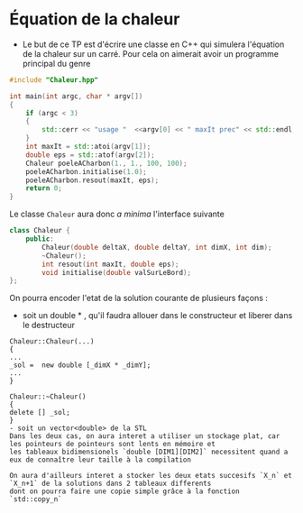 Équation de la chaleur
======================
- Le but de ce TP est d'écrire une classe en C++ qui simulera l'équation de la chaleur sur un carré.
Pour cela on aimerait avoir un programme principal du genre
```c++
#include "Chaleur.hpp"

int main(int argc, char * argv[])
{
    if (argc < 3)
    {
        std::cerr << "usage "  <<argv[0] << " maxIt prec" << std::endl;
    }
    int maxIt = std::atoi(argv[1]);
    double eps = std::atof(argv[2]);
    Chaleur poeleACharbon(1., 1., 100, 100);
    poeleACharbon.initialise(1.0);
    poeleACharbon.resout(maxIt, eps);
    return 0;
}
```

Le classe `Chaleur` aura donc _a minima_ l'interface suivante
```c++
class Chaleur {
    public:
        Chaleur(double deltaX, double deltaY, int dimX, int dim);
        ~Chaleur();
        int resout(int maxIt, double eps);
        void initialise(double valSurLeBord);
};
```
On pourra encoder l'etat de la solution courante de plusieurs façons : 
- soit un double * , qu'il faudra allouer dans le constructeur et liberer dans le destructeur
```
Chaleur::Chaleur(...)
{
...
_sol =  new double [_dimX * _dimY];
...
}

Chaleur::~Chaleur()
{
delete [] _sol;
}
- soit un vector<double> de la STL
Dans les deux cas, on aura interet a utiliser un stockage plat, car les pointeurs de pointeurs sont lents en mémoire et
les tableaux bidimensionels `double [DIM1][DIM2]` necessitent quand a eux de connaître leur taille à la compilation

On aura d'ailleurs interet a stocker les deux etats succesifs `X_n` et `X_n+1` de la solutions dans 2 tableaux differents
dont on pourra faire une copie simple grâce à la fonction `std::copy_n`

